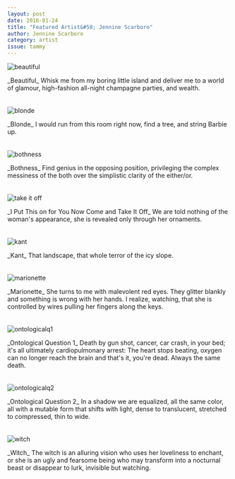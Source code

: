 ```yaml
---
layout: post 
date: 2016-01-24
title: "Featured Artist&#58; Jennine Scarboro"
author: Jennine Scarboro
category: artist
issue: tammy
---
```

<style>
.artist-caption{
	padding-bottom: 20px;
}
</style>
![beautiful](/assets/img/tammy/scarboro/beautiful.png)
<div class="artist-caption" markdown="1">
_Beautiful_  
Whisk me from my boring little island and deliver me to a world of glamour, high-fashion all-night champagne parties, and wealth.
</div>


![blonde](/assets/img/tammy/scarboro/blonde.png)
<div class="artist-caption" markdown="1">
_Blonde_  
I would run from this room right now, find a tree, and string Barbie up.
</div>

![bothness](/assets/img/tammy/scarboro/bothness.jpg)
<div class="artist-caption" markdown="1">
_Bothness_  
Find genius in the opposing position, privileging the complex messiness of the both over the simplistic clarity of the either/or.
</div>

![take it off](/assets/img/tammy/scarboro/iputthisonforyou.png)
<div class="artist-caption" markdown="1">
_I Put This on for You Now Come and Take It Off_  
We are told nothing of the woman's appearance, she is revealed only through her ornaments.
</div>

![kant](/assets/img/tammy/scarboro/kant.jpg)
<div class="artist-caption" markdown="1">
_Kant_  
That landscape, that whole terror of the icy slope.
</div>

![marionette](/assets/img/tammy/scarboro/marionette.png)
<div class="artist-caption" markdown="1">
_Marionette_  
She turns to me with malevolent red eyes. They glitter blankly and something is wrong with her hands. I realize, watching, that she is controlled by wires pulling her fingers along the keys.
</div>

![ontologicalq1](/assets/img/tammy/scarboro/ontological1.jpg)
<div class="artist-caption" markdown="1">
_Ontological Question 1_  
Death by gun shot, cancer, car crash, in your bed; it's all ultimately cardiopulmonary arrest: The heart stops beating, oxygen can no longer reach the brain and that's it, you're dead. Always the same death.
</div>

![ontologicalq2](/assets/img/tammy/scarboro/ontological2.png)
<div class="artist-caption" markdown="1">
_Ontological Question 2_  
In a shadow we are equalized, all the same color, all with a mutable form that shifts with light, dense to translucent, stretched to compressed, thin to wide.
</div>

![witch](/assets/img/tammy/scarboro/witch.jpg)
<div class="artist-caption" markdown="1">
_Witch_  
The witch is an alluring vision who uses her loveliness to enchant, or she is an ugly and fearsome being who may transform into a nocturnal beast or disappear to lurk, invisible but watching.
</div>
